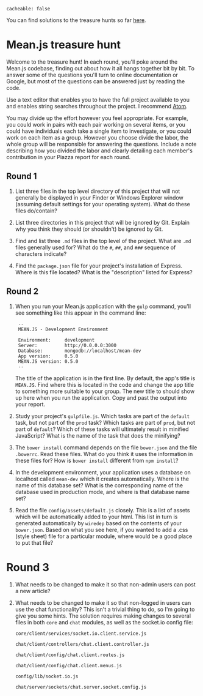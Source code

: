 ```
cacheable: false
```

You can find solutions to the treasure hunts so far [here](/~tmullen/hw/f17se/treasure-hunt-solution).

# Mean.js treasure hunt

Welcome to the treasure hunt! In each round, you'll poke around the Mean.js codebase, finding out about how it all hangs together bit by bit. To answer some of the questions you'll turn to online documentation or Google, but most of the questions can be answered just by reading the code. 

Use a text editor that enables you to have the full project available to you and enables string searches throughout the project. I recommend [Atom](https://atom.io/). 

You may divide up the effort however you feel appropriate. For example, you could work in pairs with each pair working on several items, or you could have individuals each take a single item to investigate, or you could work on each item as a group. However you choose divide the labor, the whole group will be responsible for answering the questions. Include a note describing how you divided the labor and clearly detailing each member's contribution in your Piazza report for each round.


## Round 1

1. List three files in the top level directory of this project that will not generally be displayed in your Finder or Windows Explorer window (assuming default settings for your operating system). What do these files do/contain? 

2. List three directories in this project that will be ignored by Git. Explain why you think they should (or shouldn't) be ignored by Git. 

3. Find and list three `.md` files in the top level of the project. What are `.md` files generally used for? What do the `#`, `##`, and `###` sequence of characters indicate?

4. Find the `package.json` file for your project's installation of Express. Where is this file located? What is the "description" listed for Express?

## Round 2

1. When you run your Mean.js application with the `gulp` command, you'll see something like this appear in the command line:

        --
        MEAN.JS - Development Environment
    
        Environment:     development
        Server:          http://0.0.0.0:3000
        Database:        mongodb://localhost/mean-dev
        App version:     0.5.0
        MEAN.JS version: 0.5.0
        --
    
    The title of the application is in the first line. By default, the app's title is `MEAN.JS`. Find where this is located in the code and change the app title to something more suitable to your group. The new title to should show up here when you run the application. Copy and past the output into your report. 

2. Study your project's `gulpfile.js`. Which tasks are part of the `default` task, but not part of the `prod` task? Which tasks are part of `prod`, but not part of `default`? Which of these tasks will ultimately result in minified JavaScript? What is the name of the task that does the minifying?

3. The `bower install` command depends on the file `bower.json` and the file `.bowerrc`. Read these files. What do you think it uses the information in these files for? How is `bower install` different from `npm install`?

4. In the development environment, your application uses a database on localhost called `mean-dev` which it creates automatically. Where is the name of this database set? What is the corresponding name of the database used in production mode, and where is that database name set?

5. Read the file `config/assets/default.js` closely. This is a list of assets which will be automatically added to your html. This list in turn is generated automatically by `wiredep` based on the contents of your `bower.json`. Based on what you see here, if you wanted to add a .css (style sheet) file for a particular module, where would be a good place to put that file?

# Round 3

1. What needs to be changed to make it so that non-admin users can post a new article?

2. What needs to be changed to make it so that non-logged in users can use the chat functionality? This isn't a trivial thing to do, so I'm going to give you some hints. The solution requires making changes to several files in both `core` and `chat` modules, as well as the socket.io config file:
  
    `core/client/services/socket.io.client.service.js`
    
    `chat/client/controllers/chat.client.controller.js` 
  
    `chat/client/config/chat.client.routes.js`
  
    `chat/client/config/chat.client.menus.js`
  
    `config/lib/socket.io.js` 
  
    `chat/server/sockets/chat.server.socket.config.js`




 